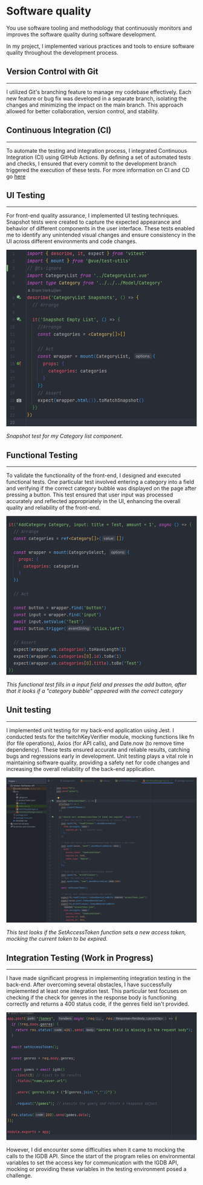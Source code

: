 # Software quality

You use software tooling and methodology that continuously monitors and improves the software quality during software development.

In my project, I implemented various practices and tools to ensure software quality throughout the development process. 

## Version Control with Git
***
I utilized Git's branching feature to manage my codebase effectively. Each new feature or bug fix was developed in a separate branch, isolating the changes and minimizing the impact on the main branch. This approach allowed for better collaboration, version control, and stability.

## Continuous Integration (CI)
***
To automate the testing and integration process, I integrated Continuous Integration (CI) using GitHub Actions. 
By defining a set of automated tests and checks, I ensured that every commit to the development branch triggered the execution of these tests. 
For more information on CI and CD go [here](https://github.com/BramVerkuijlen/Portfolio-S3/blob/main/ProofLearningOutcomes/CI-CD.md)

## UI Testing
***
For front-end quality assurance, I implemented UI testing techniques. 
Snapshot tests were created to capture the expected appearance and behavior of different components in the user interface.
These tests enabled me to identify any unintended visual changes and ensure consistency in the UI across different environments and code changes.

![Snapshot test](https://github.com/BramVerkuijlen/Portfolio-S3/blob/main/ProofLearningOutcomes/Images/snapshot%20testing%20front-end.png)

*Snapshot test for my Category list component.*

## Functional Testing
***
To validate the functionality of the front-end, I designed and executed functional tests. 
One particular test involved entering a category into a field and verifying if the correct category bubble was displayed on the page after pressing a button.
This test ensured that user input was processed accurately and reflected appropriately in the UI, enhancing the overall quality and reliability of the front-end.

![functional test](https://github.com/BramVerkuijlen/Portfolio-S3/blob/main/ProofLearningOutcomes/Images/Functional%20test%20front%20end.png)

*This functional test fills in a input field and presses the add button, after that it looks if a "category bubble" appeared with the correct category*

## Unit testing
***
I implemented unit testing for my back-end application using Jest. I conducted tests for the twitchKeyVerifier module, mocking functions like fn (for file operations), Axios (for API calls), and Date.now (to remove time dependency). These tests ensured accurate and reliable results, catching bugs and regressions early in development. Unit testing plays a vital role in maintaining software quality, providing a safety net for code changes and increasing the overall reliability of the back-end application.

![Unit testing](https://github.com/BramVerkuijlen/Portfolio-S3/blob/main/ProofLearningOutcomes/Images/Unit%20test%20TwitchAccess%20token.png)

*This test looks if the SetAccessToken function sets a new access token, mocking the current token to be expired.*

## Integration Testing (Work in Progress)
***
I have made significant progress in implementing integration testing in the back-end. After overcoming several obstacles, I have successfully implemented at least one integration test. This particular test focuses on checking if the check for genres in the response body is functioning correctly and returns a 400 status code, if the genres field isn't provided.

![test status code 400](https://github.com/BramVerkuijlen/Portfolio-S3/blob/main/ProofLearningOutcomes/Images/test%20intergration%20status%20400.png)

However, I did encounter some difficulties when it came to mocking the calls to the IGDB API. Since the start of the program relies on environmental variables to set the access key for communication with the IGDB API, mocking or providing these variables in the testing environment posed a challenge.
